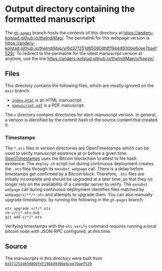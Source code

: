 # Output directory containing the formatted manuscript

The [`gh-pages`](https://github.com/anders-kolstad/theIndiMap/tree/gh-pages) branch hosts the contents of this directory at <https://anders-kolstad.github.io/theIndiMap/>.
The permalink for this webpage version is <https://anders-kolstad.github.io/theIndiMap/v/6d371251d65080dfdf19444930be6cee7baef529/>.
To redirect to the permalink for the latest manuscript version at anytime, use the link <https://anders-kolstad.github.io/theIndiMap/v/freeze/>.

## Files

This directory contains the following files, which are mostly ignored on the `main` branch:

+ [`index.html`](index.html) is an HTML manuscript.
+ [`manuscript.pdf`](manuscript.pdf) is a PDF manuscript.

The `v` directory contains directories for each manuscript version.
In general, a version is identified by the commit hash of the source content that created it.

### Timestamps

The `*.ots` files in version directories are OpenTimestamps which can be used to verify manuscript existence at or before a given time.
[OpenTimestamps](https://opentimestamps.org/) uses the Bitcoin blockchain to attest to file hash existence.
The `deploy.sh` script run during continuous deployment creates the `.ots` files through its `manubot webpage` call.
There is a delay before timestamps get confirmed by a Bitcoin block.
Therefore, `.ots` files are initially incomplete and should be upgraded at a later time, so that they no longer rely on the availability of a calendar server to verify.
The `manubot webpage` call during continuous deployment identifies files matched by `webpage/v/**/*.ots` and attempts to upgrade them.
You can also manually upgrade timestamps, by running the following in the `gh-pages` branch:

```shell
ots upgrade v/*/*.ots
rm v/*/*.ots.bak
git add v/*/*.ots
```

Verifying timestamps with the `ots verify` command requires running a local bitcoin node with JSON-RPC configured, at this time.

## Source

The manuscripts in this directory were built from
[`6d371251d65080dfdf19444930be6cee7baef529`](https://github.com/anders-kolstad/theIndiMap/commit/6d371251d65080dfdf19444930be6cee7baef529).
